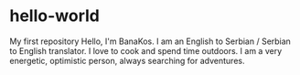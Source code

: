 # hello-world
My first repository
Hello,
I'm BanaKos. I am an English to Serbian / Serbian to English translator.
I love to cook and spend time outdoors.
I am a very energetic, optimistic person, always searching for adventures.
